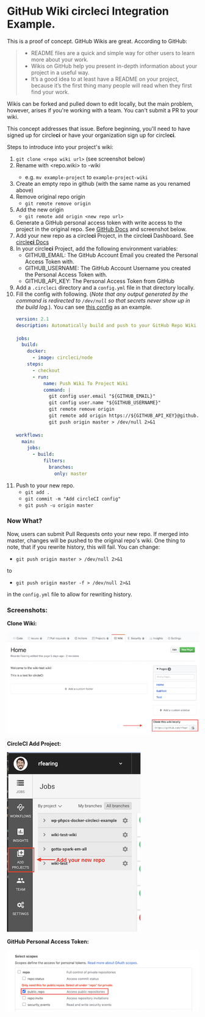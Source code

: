 # GitHub Wiki circle**ci** Integration Example.

This is a proof of concept. GitHub Wikis are great. According to GitHub:

>  - README files are a quick and simple way for other users to learn more about your work.
>  - Wikis on GitHub help you present in-depth information about your project in a useful way.
>  - It’s a good idea to at least have a README on your project, because it’s the first thing many people will read when they first find your work.

Wikis can be forked and pulled down to edit locally, but the main problem, however, arises if you're working with a team. You can't submit a PR to your wiki.

This concept addresses that issue. Before beginning, you'll need to have signed up for circle**ci** or have your organization sign up for circle**ci**.

Steps to introduce into your project's wiki:

1. `git clone <repo wiki url>` (see screenshot below)
1. Rename with <repo.wiki> to <name-of-repo>-wiki
    - e.g. `mv example-project` to `example-project-wiki`
1. Create an empty repo in github (with the same name as you renamed above)
1. Remove original repo origin
    - `git remote remove origin`
1. Add the new origin
    - `git remote add origin <new repo url>`
1. Generate a GitHub personal access token with write access to the project in the original repo. See [GitHub Docs](https://help.github.com/en/enterprise/2.17/user/github/authenticating-to-github/creating-a-personal-access-token-for-the-command-line) and screenshot below.
1. Add your new repo as a circle**ci** Project, in the circle**ci** Dashboard. See [circle**ci** Docs](https://circleci.com/docs/enterprise/quick-start/)
1. In your circle**ci** Project, add the following environment variables:
    - GITHUB_EMAIL: The GitHub Account Email you created the Personal Access Token with.
    - GITHUB_USERNAME: The GitHub Account Username you created the Personal Access Token with.
    - GITHUB_API_KEY: The Personal Access Token from GitHub
1. Add a `.circleci` directory and a `config.yml` file in that directory locally.
1. Fill the config with following. (*Note that any output generated by the command is redirected to `/dev/null` so that secrets never show up in the build log.*). You can see [this config](https://github.com/rfearing/wiki-test-wiki/tree/master/.circleci) as an example.
    ```yaml
    version: 2.1
    description: Automatically build and push to your GitHub Repo Wiki

    jobs:
      build:
        docker:
          - image: circleci/node
        steps:
          - checkout
          - run:
              name: Push Wiki To Project Wiki
              command: |
                git config user.email "${GITHUB_EMAIL}"
                git config user.name "${GITHUB_USERNAME}"
                git remote remove origin
                git remote add origin https://${GITHUB_API_KEY}@github.com/<github-username>/<original-repo-wiki.git> > /dev/null 2>&1
                git push origin master > /dev/null 2>&1

    workflows:
      main:
        jobs:
          - build:
              filters:
                branches:
                  only: master
    ```
1. Push to your new repo.
    - `git add .`
    - `git commit -m "Add circleCI config"`
    - `git push -u origin master`

### Now What?
Now, users can submit Pull Requests onto your new repo. If merged into master, changes will be pushed to the original repo's wiki. One thing to note, that if you rewrite history, this will fail. You can change:
  - `git push origin master > /dev/null 2>&1`

to

  - `git push origin master -f > /dev/null 2>&1`

in the `config.yml` file to allow for rewriting history.


### Screenshots:

**Clone Wiki:**
<p><img alt="Screenshot of Wiki Clone" src="images/clone-locally.png"></p>

**CircleCI Add Project:**
<p><img alt="Screenshot of adding circleCI project" src="images/circle-ci.png"></p>

**GitHub Personal Access Token:**
<p><img alt="Screenshot of adding personal access token" src="images/github-repo.png"></p>